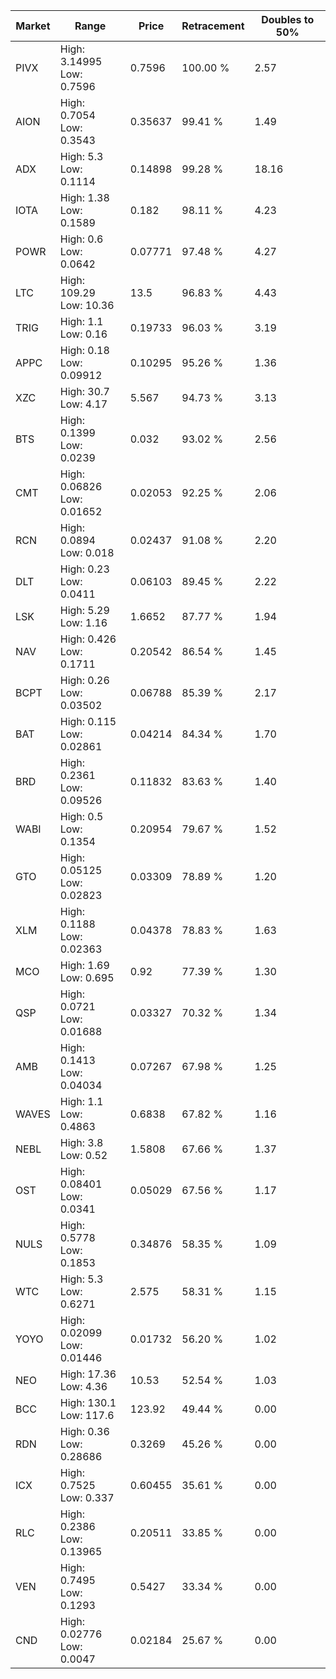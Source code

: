 | Market | Range | Price| Retracement | Doubles to 50% |
| --- | --- | --- | --- | --- |
| PIVX | High: 3.14995<br />Low: 0.7596 | 0.7596 | 100.00 % | 2.57 |
| AION | High: 0.7054<br />Low: 0.3543 | 0.35637 | 99.41 % | 1.49 |
| ADX | High: 5.3<br />Low: 0.1114 | 0.14898 | 99.28 % | 18.16 |
| IOTA | High: 1.38<br />Low: 0.1589 | 0.182 | 98.11 % | 4.23 |
| POWR | High: 0.6<br />Low: 0.0642 | 0.07771 | 97.48 % | 4.27 |
| LTC | High: 109.29<br />Low: 10.36 | 13.5 | 96.83 % | 4.43 |
| TRIG | High: 1.1<br />Low: 0.16 | 0.19733 | 96.03 % | 3.19 |
| APPC | High: 0.18<br />Low: 0.09912 | 0.10295 | 95.26 % | 1.36 |
| XZC | High: 30.7<br />Low: 4.17 | 5.567 | 94.73 % | 3.13 |
| BTS | High: 0.1399<br />Low: 0.0239 | 0.032 | 93.02 % | 2.56 |
| CMT | High: 0.06826<br />Low: 0.01652 | 0.02053 | 92.25 % | 2.06 |
| RCN | High: 0.0894<br />Low: 0.018 | 0.02437 | 91.08 % | 2.20 |
| DLT | High: 0.23<br />Low: 0.0411 | 0.06103 | 89.45 % | 2.22 |
| LSK | High: 5.29<br />Low: 1.16 | 1.6652 | 87.77 % | 1.94 |
| NAV | High: 0.426<br />Low: 0.1711 | 0.20542 | 86.54 % | 1.45 |
| BCPT | High: 0.26<br />Low: 0.03502 | 0.06788 | 85.39 % | 2.17 |
| BAT | High: 0.115<br />Low: 0.02861 | 0.04214 | 84.34 % | 1.70 |
| BRD | High: 0.2361<br />Low: 0.09526 | 0.11832 | 83.63 % | 1.40 |
| WABI | High: 0.5<br />Low: 0.1354 | 0.20954 | 79.67 % | 1.52 |
| GTO | High: 0.05125<br />Low: 0.02823 | 0.03309 | 78.89 % | 1.20 |
| XLM | High: 0.1188<br />Low: 0.02363 | 0.04378 | 78.83 % | 1.63 |
| MCO | High: 1.69<br />Low: 0.695 | 0.92 | 77.39 % | 1.30 |
| QSP | High: 0.0721<br />Low: 0.01688 | 0.03327 | 70.32 % | 1.34 |
| AMB | High: 0.1413<br />Low: 0.04034 | 0.07267 | 67.98 % | 1.25 |
| WAVES | High: 1.1<br />Low: 0.4863 | 0.6838 | 67.82 % | 1.16 |
| NEBL | High: 3.8<br />Low: 0.52 | 1.5808 | 67.66 % | 1.37 |
| OST | High: 0.08401<br />Low: 0.0341 | 0.05029 | 67.56 % | 1.17 |
| NULS | High: 0.5778<br />Low: 0.1853 | 0.34876 | 58.35 % | 1.09 |
| WTC | High: 5.3<br />Low: 0.6271 | 2.575 | 58.31 % | 1.15 |
| YOYO | High: 0.02099<br />Low: 0.01446 | 0.01732 | 56.20 % | 1.02 |
| NEO | High: 17.36<br />Low: 4.36 | 10.53 | 52.54 % | 1.03 |
| BCC | High: 130.1<br />Low: 117.6 | 123.92 | 49.44 % | 0.00 |
| RDN | High: 0.36<br />Low: 0.28686 | 0.3269 | 45.26 % | 0.00 |
| ICX | High: 0.7525<br />Low: 0.337 | 0.60455 | 35.61 % | 0.00 |
| RLC | High: 0.2386<br />Low: 0.13965 | 0.20511 | 33.85 % | 0.00 |
| VEN | High: 0.7495<br />Low: 0.1293 | 0.5427 | 33.34 % | 0.00 |
| CND | High: 0.02776<br />Low: 0.0047 | 0.02184 | 25.67 % | 0.00 |
